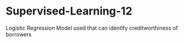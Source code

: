 # Supervised-Learning-12
Logistic Regression Model used that can identify creditworthiness of borrowers
